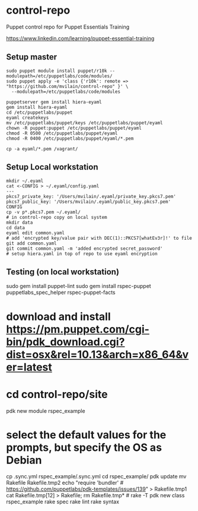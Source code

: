 # control-repo
Puppet control repo for Puppet Essentials Training

https://www.linkedin.com/learning/puppet-essential-training

## Setup master

```
sudo puppet module install puppet/r10k --modulepath=/etc/puppetlabs/code/modules/
sudo puppet apply -e 'class {'r10k': remote => "https://github.com/mvilain/control-repo" }' \
  --modulepath=/etc/puppetlabs/code/modules

puppetserver gem install hiera-eyaml
gem install hiera-eyaml
cd /etc/puppetlabs/puppet
eyaml createkeys
mv /etc/puppetlabs/puppet/keys /etc/puppetlabs/puppet/eyaml
chown -R puppet:puppet /etc/puppetlabs/puppet/eyaml
chmod -R 0500 /etc/puppetlabs/puppet/eyaml
chmod -R 0400 /etc/puppetlabs/puppet/eyaml/*.pem

cp -a eyaml/*.pem /vagrant/
```

## Setup Local workstation

```
mkdir ~/.eyaml
cat <-CONFIG > ~/.eyaml/config.yaml
---
pkcs7_private_key: '/Users/mvilain/.eyaml/private_key.pkcs7.pem'
pkcs7_public_key: '/Users/mvilain/.eyaml/public_key.pkcs7.pem'
CONFIG
cp -v p*.pkcs7.pem ~/.eyaml/
# in control-repo copy on local system
mkdir data
cd data
eyaml edit common.yaml
# add 'encrypted key/value pair with DEC(1)::PKCS7[whatEv3r]!' to file
git add common.yaml
git commit common.yaml -m 'added encrypted secret_password'
# setup hiera.yaml in top of repo to use eyaml encryption
```

## Testing (on local workstation)

sudo gem install puppet-lint
sudo gem install rspec-puppet puppetlabs_spec_helper rspec-puppet-facts
# download and install https://pm.puppet.com/cgi-bin/pdk_download.cgi?dist=osx&rel=10.13&arch=x86_64&ver=latest
# cd control-repo/site
pdk new module rspec_example
# select the default values for the prompts, but specify the OS as Debian
cp .sync.yml rspec_example/.sync.yml
cd rspec_example/
pdk update
mv Rakefile Rakefile.tmp2
echo "require 'bundler' # https://github.com/puppetlabs/pdk-templates/issues/139" > Rakefile.tmp1
cat Rakefile.tmp[12] > Rakefile; rm Rakefile.tmp* # rake -T
pdk new class rspec_example
rake spec
rake lint
rake syntax
```
